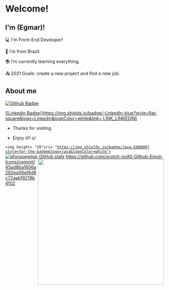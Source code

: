 # Welcome!

 

## I'm (Egmar)!

 

:computer: I'm Front-End Developer!

:house_with_garden: I’m from Brazil.

:books: I’m currently learning everything.

:outbox_tray: 2021 Goals: create a new project and find a new job.

 

## About me

[![Github Badge](https://img.shields.io/badge/-Github-000?style=flat-square&logo=Github&logoColor=white&link=LINK_GIT)](https://github.com/afonsoegmar)

[![Linkedin Badge](https://img.shields.io/badge/-LinkedIn-blue?style=flat-square&logo=Linkedin&logoColor=white&link= LINK_LINKEDIN)](https://www.linkedin.com/in/egmar-afonso-65936414/)

- Thanks for visiting.

- Enjoy it!! o/

<code><img height= "20"src= "https://img.shields.io/badge/Java-ED8B00?style=for-the-badge&logo=java&logoColor=white"></code>
[![afonsoegmar GitHub stats](https://github-readme-stats.vercel.app/api?username=afonsoegmar)](https://github.com/afonsoegmar/github-readme-stats)
<img align="right" width="400" height="400" src="https://lh3.googleusercontent.com/ogw/ADea4I5DfCkfwEyhSJbt8OAkqQYgRh7QIdjbajVgympWVA=s32-c-mo">
https://github.com/scotch-io/All-Github-Emoji-Icons/commit/45ad8ba1606a292ea06ef6d6c72aab19218b4f02
